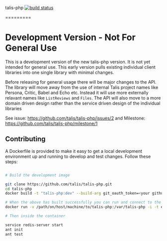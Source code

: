 talis-php [![build status](https://travis-ci.org/talis/talis-php.svg?branch=master)](https://travis-ci.org/talis/talis-php)

=========

# Development Version - Not For General Use

This is a development version of the new talis-php version. It is not yet intended for general use.
This early version pulls existing individual client libraries into one single library with minimal
changes.

Before releasing for general usage there will be major changes to the API. The library will move
away from the use of internal Talis project names like Persona, Critic, Babel and Echo etc.
Instead it will use more externally relavant names like ```ListReviews``` and ```Files```.
The API will also move to a more domain driven design rather than the service driven design
of the individual libraries

See issue: https://github.com/talis/talis-php/issues/2 and Milestone: https://github.com/talis/talis-php/milestone/1


## Contributing

A Dockerfile is provided to make it easy to get a local development environment
up and running to develop and test changes. Follow these steps:

```bash

# Build the development image

git clone https://github.com/talis/talis-php.git
cd talis-php
docker build -t "talis-php:dev" --build-arg git_oauth_token=<your github oauth token> --build-arg persona_oauth_client=<your oauth client> --build-arg persona_oauth_secret=<your oauth client secret> .

# When the above has built successfully you can run and connect to the container
docker run -v /path/on/host/machine/to/talis-php:/var/talis-php -i -t echo-php-client:dev /bin/bash

# Then inside the container

service redis-server start
ant init
ant test
```

